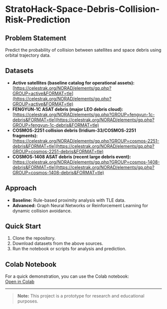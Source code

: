 # StratoHack-Space-Debris-Collision-Risk-Prediction

## Problem Statement

Predict the probability of collision between satellites and space debris using orbital trajectory data.

## Datasets

- **Active satellites (baseline catalog for operational assets):**  
  [https://celestrak.org/NORAD/elements/gp.php?GROUP=active&FORMAT=tle](https://celestrak.org/NORAD/elements/gp.php?GROUP=active&FORMAT=tle)
- **FENGYUN‑1C ASAT debris (major LEO debris cloud):**  
  [https://celestrak.org/NORAD/elements/gp.php?GROUP=fengyun-1c-debris&FORMAT=tle](https://celestrak.org/NORAD/elements/gp.php?GROUP=fengyun-1c-debris&FORMAT=tle)
- **COSMOS‑2251 collision debris (Iridium‑33/COSMOS‑2251 fragments):**  
  [https://celestrak.org/NORAD/elements/gp.php?GROUP=cosmos-2251-debris&FORMAT=tle](https://celestrak.org/NORAD/elements/gp.php?GROUP=cosmos-2251-debris&FORMAT=tle)
- **COSMOS‑1408 ASAT debris (recent large debris event):**  
  [https://celestrak.org/NORAD/elements/gp.php?GROUP=cosmos-1408-debris&FORMAT=tle](https://celestrak.org/NORAD/elements/gp.php?GROUP=cosmos-1408-debris&FORMAT=tle)

## Approach

- **Baseline:** Rule-based proximity analysis with TLE data.
- **Advanced:** Graph Neural Networks or Reinforcement Learning for dynamic collision avoidance.

## Quick Start

1. Clone the repository.
2. Download datasets from the above sources.
3. Run the notebook or scripts for analysis and prediction.

## Colab Notebook

For a quick demonstration, you can use the Colab notebook:  
[Open in Colab](https://colab.research.google.com/drive/12O6sQuBlGP6GGdG0veJGse7Z_M3Ww7jf?usp=sharing)

---
> **Note:** This project is a prototype for research and educational purposes.
